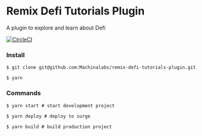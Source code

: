 # Remix Defi Tutorials Plugin

A plugin to explore and learn about Defi

[![CircleCI](https://circleci.com/gh/Machinalabs/remix-defi-explorer-plugin.svg?style=svg)](https://circleci.com/gh/Machinalabs/remix-defi-explorer-plugin)

### Install

```
$ git clone git@github.com:Machinalabs/remix-defi-tutorials-plugin.git

$ yarn

```

### Commands

```
$ yarn start # start development project

$ yarn deploy # deploy to surge

$ yarn build # build production project

```


